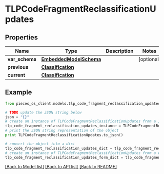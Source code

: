 # TLPCodeFragmentReclassificationUpdates


## Properties

Name | Type | Description | Notes
------------ | ------------- | ------------- | -------------
**var_schema** | [**EmbeddedModelSchema**](EmbeddedModelSchema.md) |  | [optional] 
**previous** | [**Classification**](Classification.md) |  | 
**current** | [**Classification**](Classification.md) |  | 

## Example

```python
from pieces_os_client.models.tlp_code_fragment_reclassification_updates import TLPCodeFragmentReclassificationUpdates

# TODO update the JSON string below
json = "{}"
# create an instance of TLPCodeFragmentReclassificationUpdates from a JSON string
tlp_code_fragment_reclassification_updates_instance = TLPCodeFragmentReclassificationUpdates.from_json(json)
# print the JSON string representation of the object
print TLPCodeFragmentReclassificationUpdates.to_json()

# convert the object into a dict
tlp_code_fragment_reclassification_updates_dict = tlp_code_fragment_reclassification_updates_instance.to_dict()
# create an instance of TLPCodeFragmentReclassificationUpdates from a dict
tlp_code_fragment_reclassification_updates_form_dict = tlp_code_fragment_reclassification_updates.from_dict(tlp_code_fragment_reclassification_updates_dict)
```
[[Back to Model list]](../README.md#documentation-for-models) [[Back to API list]](../README.md#documentation-for-api-endpoints) [[Back to README]](../README.md)


